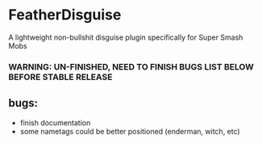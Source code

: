 # FeatherDisguise
 A lightweight non-bullshit disguise plugin specifically for Super Smash Mobs
 </br>

 ### WARNING: UN-FINISHED, NEED TO FINISH BUGS LIST BELOW BEFORE STABLE RELEASE


 ## bugs:
 - finish documentation
 - some nametags could be better positioned (enderman, witch, etc)

